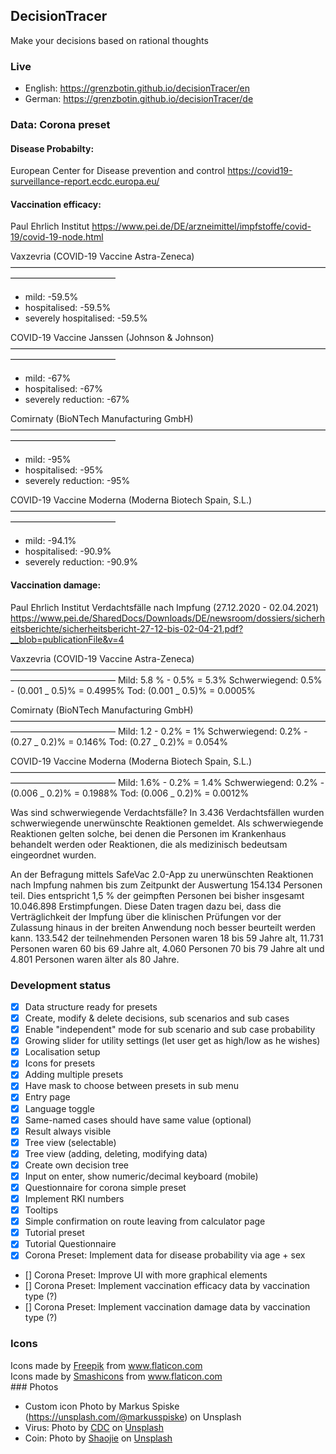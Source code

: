 ## DecisionTracer

Make your decisions based on rational thoughts

### Live

- English: https://grenzbotin.github.io/decisionTracer/en
- German: https://grenzbotin.github.io/decisionTracer/de

### Data: Corona preset

#### Disease Probabilty:

European Center for Disease prevention and control
https://covid19-surveillance-report.ecdc.europa.eu/

#### Vaccination efficacy:

Paul Ehrlich Institut
https://www.pei.de/DE/arzneimittel/impfstoffe/covid-19/covid-19-node.html

Vaxzevria (COVID-19 Vaccine Astra-Zeneca)
————————————————————————————————————————————————

- mild: -59.5%
- hospitalised: -59.5%
- severely hospitalised: -59.5%

COVID-19 Vaccine Janssen (Johnson & Johnson)
————————————————————————————————————————————————

- mild: -67%
- hospitalised: -67%
- severely reduction: -67%

Comirnaty (BioNTech Manufacturing GmbH)
————————————————————————————————————————————————

- mild: -95%
- hospitalised: -95%
- severely reduction: -95%

COVID-19 Vaccine Moderna (Moderna Biotech Spain, S.L.)
————————————————————————————————————————————————

- mild: -94.1%
- hospitalised: -90.9%
- severely reduction: -90.9%

#### Vaccination damage:

Paul Ehrlich Institut
Verdachtsfälle nach Impfung (27.12.2020 - 02.04.2021)
https://www.pei.de/SharedDocs/Downloads/DE/newsroom/dossiers/sicherheitsberichte/sicherheitsbericht-27-12-bis-02-04-21.pdf?__blob=publicationFile&v=4

Vaxzevria (COVID-19 Vaccine Astra-Zeneca)
————————————————————————————————————————————————
Mild: 5.8 % - 0.5% = 5.3%
Schwerwiegend: 0.5% - (0.001 _ 0.5)% = 0.4995%
Tod: (0.001 _ 0.5)% = 0.0005%

Comirnaty (BioNTech Manufacturing GmbH)
————————————————————————————————————————————————
Mild: 1.2 - 0.2% = 1%
Schwerwiegend: 0.2% - (0.27 _ 0.2)% = 0.146%
Tod: (0.27 _ 0.2)% = 0.054%

COVID-19 Vaccine Moderna (Moderna Biotech Spain, S.L.)
————————————————————————————————————————————————
Mild: 1.6% - 0.2% = 1.4%
Schwerwiegend: 0.2% - (0.006 _ 0.2)% = 0.1988%
Tod: (0.006 _ 0.2)% = 0.0012%

Was sind schwerwiegende Verdachtsfälle?
In 3.436 Verdachtsfällen wurden schwerwiegende unerwünschte Reaktionen gemeldet. Als schwerwiegende Reaktionen gelten solche, bei denen die Personen im Krankenhaus behandelt werden oder Reaktionen, die als medizinisch bedeutsam eingeordnet wurden.

An der Befragung mittels SafeVac 2.0-App zu unerwünschten Reaktionen nach Impfung nahmen bis zum Zeitpunkt der Auswertung 154.134 Personen teil. Dies entspricht 1,5 % der geimpften Personen bei bisher insgesamt 10.046.898 Erstimpfungen. Diese Daten tragen dazu bei,
dass die Verträglichkeit der Impfung über die klinischen Prüfungen vor der Zulassung hinaus in der breiten Anwendung noch besser beurteilt werden kann. 133.542 der teilnehmenden Personen waren 18 bis 59 Jahre alt, 11.731 Personen waren 60 bis 69 Jahre alt, 4.060 Personen 70 bis 79 Jahre alt und 4.801 Personen waren älter als 80 Jahre.

### Development status

- [x] Data structure ready for presets
- [x] Create, modify & delete decisions, sub scenarios and sub cases
- [x] Enable "independent" mode for sub scenario and sub case probability
- [x] Growing slider for utility settings (let user get as high/low as he wishes)
- [x] Localisation setup
- [x] Icons for presets
- [x] Adding multiple presets
- [x] Have mask to choose between presets in sub menu
- [x] Entry page
- [x] Language toggle
- [x] Same-named cases should have same value (optional)
- [x] Result always visible
- [x] Tree view (selectable)
- [x] Tree view (adding, deleting, modifying data)
- [x] Create own decision tree
- [x] Input on enter, show numeric/decimal keyboard (mobile)
- [x] Questionnaire for corona simple preset
- [x] Implement RKI numbers
- [x] Tooltips
- [x] Simple confirmation on route leaving from calculator page
- [x] Tutorial preset
- [x] Tutorial Questionnaire
- [x] Corona Preset: Implement data for disease probability via age + sex
- [] Corona Preset: Improve UI with more graphical elements
- [] Corona Preset: Implement vaccination efficacy data by vaccination type (?)
- [] Corona Preset: Implement vaccination damage data by vaccination type (?)

### Icons

<div>Icons made by <a href="https://www.freepik.com" title="Freepik">Freepik</a> from <a href="https://www.flaticon.com/" title="Flaticon">www.flaticon.com</a></div>
<div>Icons made by <a href="https://www.flaticon.com/authors/smashicons" title="Smashicons">Smashicons</a> from <a href="https://www.flaticon.com/" title="Flaticon">www.flaticon.com</a></div>
### Photos

- Custom icon Photo by Markus Spiske (https://unsplash.com/@markusspiske) on Unsplash
- Virus: Photo by <a href="https://unsplash.com/@cdc">CDC</a> on <a href="https://unsplash.com/s/photos/virus">Unsplash</a>
- Coin: Photo by <a href="https://unsplash.com/@neural_notworks">Shaojie</a> on <a href="https://unsplash.com/s/photos/coin">Unsplash</a>

